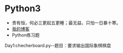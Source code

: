 # Python3
* 贵有恒，何必三更起五更睡；最无益，只怕一日暴十寒。<br>
* [我的博客](http://blog.csdn.net/c406495762 "悬停显示")<br>
* Python练习题<br>

Day1:checherboard.py--题目：要求输出国际象棋棋盘<br>
